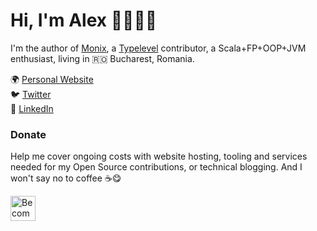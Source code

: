 # Hi, I'm Alex 👋👨🏻‍💻

I'm the author of [Monix](https://monix.io), a [Typelevel](https://typelevel.org) contributor, a Scala+FP+OOP+JVM enthusiast, living in 🇷🇴 Bucharest, Romania.

🌍 <a href="https://alexn.org/" target="_blank">Personal Website</a> <br>
🐦 <a href="https://twitter.com/alexelcu" target="_blank">Twitter</a> <br/>
🕺 <a href="https://www.linkedin.com/in/alexelcu/" target="_blank">LinkedIn</a>

### Donate

Help me cover ongoing costs with website hosting, tooling and services needed for my Open Source contributions, or technical blogging. And I won't say no to coffee ☕️😋

<a href="https://www.patreon.com/bePatron?u=6102596"><img label="Become a Patron!" alt="Become a Patron!" title="Become a Patron!" src="https://c5.patreon.com/external/logo/become_a_patron_button@2x.png" target="_blank" height="40" /></a>

